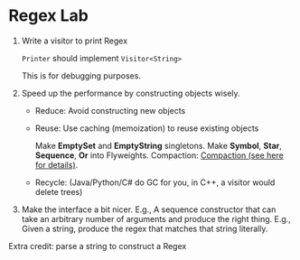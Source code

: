 # Regex Lab

1. Write a visitor to print Regex

   `Printer` should implement `Visitor<String>`

   This is for debugging purposes.

2. Speed up the performance by constructing objects wisely.

	* Reduce:  Avoid constructing new objects
	* Reuse:   Use caching (memoization) to reuse existing objects

		Make **EmptySet** and **EmptyString** singletons.
		Make **Symbol**, **Star**, **Sequence**, **Or** into Flyweights.
		Compaction: [Compaction (see here for details)](http://matt.might.net/articles/parsing-with-derivatives/).

	* Recycle: (Java/Python/C# do GC for you, in C++, a visitor would delete trees)

3. Make the interface a bit nicer.
	E.g., A sequence constructor that can take an arbitrary number of arguments and produce the right thing.
	E.g., Given a string, produce the regex that matches that string literally.


Extra credit: parse a string to construct a Regex

